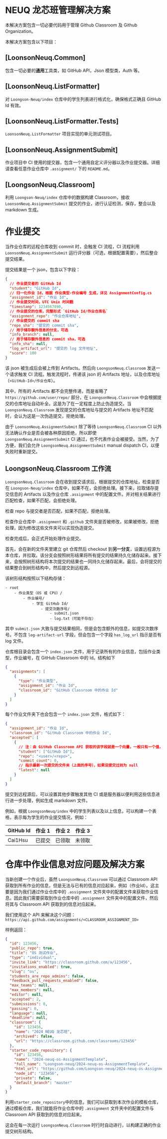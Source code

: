 # NEUQ 龙芯班管理解决方案

本解决方案包含一切必要代码用于管理 Github Classroom 及 Github Organization。

本解决方案包含以下项目：

## [LoonsonNeuq.Common]

包含一切必要的**通用**工具类，如 GitHub API，Json 模型类，Auth 等。

## [LoonsonNeuq.ListFormatter]

对 `Loongson-Neuq/index` 仓库中的学生列表进行格式化，确保格式正确且 GitHub Id 有效。

## [LoonsonNeuq.ListFormatter.Tests]

`LoonsonNeuq.ListFormatter` 项目实现的单元测试项目。

## [LoonsonNeuq.AssignmentSubmit]

作业项目中 CI 使用的提交器，包含一个通用自定义评分器以及作业提交器。详细请查看任意作业仓库中 `.assignment/` 下的 `README.md`。

## [LoongsonNeuq.Classroom]

利用 `Loongson-Neuq/index` 仓库中的数据构建 Classroom，接收 `LoonsonNeuq.AssignmentSubmit` 提交的作业，进行认证检测，保存，整合以及 markdown 生成。

# 作业提交

当作业仓库的远程仓库收到 commit 时，会触发 CI 流程，CI 流程利用 `LoonsonNeuq.AssignmentSubmit` 运行评分器（可选，根据配置需要），然后整合提交结果。

提交结果是一个 json，包含以下字段：

```json
{
  // 作业提交者的 GitHub Id
  "student": "GitHub Id",
  // 归一化作业 Id，根据 作业类型-作业编号 生成，详见 AssignmentConfig.cs
  "assignment_id": "作业 Id",
  // 作业提交时间，UTC Unix 时间戳
  "timestamp": 1234567890,
  // 作业提交的仓库，完整形式 `GitHub Id/作业仓库名`
  "assignment_repo": "作业仓库地址",
  // 作业提交的 commit sha
  "repo_sha": "提交的 commit sha",
  // 用于储存额外信息的分支，可选
  "info_branch": null,
  // 用于储存额外信息的 commit sha，可选
  "info_sha": null,
  "log_artifact_url": "提交的 log 文件地址",
  "score": 100
}
```

该 json 被生成后会被上传到 Artifacts。然后向 `LoongsonNeuq.Classroom` 发送一个请求触发 CI 流程。触发流程时，传递该 json 的 Artifacts 地址，以及仓库地址（`<GitHub-Id>/作业仓库`）。

其中，所有的 Artifacts 都不会完整传递，而是省略了 `https://github.com/user/repo/` 部分，在 `LoongsonNeuq.Classroom` 中会根据提交的仓库地址自动补全。这是为了在一定程度上防止伪造提交。当 `LoongsonNeuq.Classroom` 发现提交的仓库地址与提交的 Artifacts 地址不匹配时，会认为这是一次伪造提交，拒绝处理。

由于 `LoonsonNeuq.AssignmentSubmit` 除了等待 `LoongsonNeuq.Classroom` CI 以外无法确认作业是否会被各种原因拒绝，所以即使 `LoongsonNeuq.AssignmentSubmit` CI 通过，也不代表作业会被接受。当然，为了方便，我们会允许 `LoongsonNeuq.AssignmentSubmit` manual dispatch CI，以便失败时重新提交。

## LoongsonNeuq.Classroom 工作流

`LoongsonNeuq.Classroom` 会在收到提交请求后，根据提交的仓库地址，检查是否在 `Loongson-Neuq/index` 仓库中，如果不在，会拒绝处理。接下来，拉取储存提交信息的 Artifacts 以及作业仓库 `.assignment` 中的配置文件。并对相关结果进行匹配检查，如果不匹配，会拒绝处理。

检查 repo 与提交者是否匹配，如果不匹配，拒绝处理。

检查作业仓库中 `.assignment` 和 `.github` 文件夹是否被修改，如果被修改，拒绝处理，因为修改这些文件夹可以实现伪造提交。

检查完成后，会正式开始处理作业提交。

首先，会在新的文件夹里建立 git 仓库然后 checkout 到**另一分支**，设置远程源为本仓库，并拉取。该分支会按照树形结果将所有提交的结果持久化储存起来。接下来，会按照树形结构将本次提交的结果也一同持久化储存起来。最后，会将提交的结果整合到树形结构中，然后提交到远程源。

该树形结构按照以下结构存储：

```
- root
    - 作业类型（OS 或 CPU）/
        - 作业编号/
            - 学生 GitHub Id/
                - 提交次数序号/
                    - submit.json
                    - log.txt（可能不存在）
```

其中 `submit.json` 大致与提交结果相同，但是会包含额外的信息，如提交次数序号。不包含 `log-artifact-url` 字段，但会包含一个字段 `has_log_url` 指示是否有 log 文件。

仓库根目录会包含一个 `index.json` 文件，用于记录所有的作业信息，包括作业类型，作业编号，在 GitHub Classroom 中的 Id。结构如下

```json
{
  "assignments": [
    {
      "type": "作业类型",
      "assignment_id": "作业 Id",
      "classroom_id": "GitHub Classroom 中的作业 Id"
    }
  ]
}
```

每个作业文件夹下也会包含一个 `index.json` 文件，格式如下：

```json
{
  "assignment_id": "作业 Id",
  "classroom_id": "GitHub Classroom 中的作业 Id",
  "accepted": [
    {
      // 注：由 GitHub Classroom API 获取的该字段就是一个向量，一般只有一个值，在处理时通常也只取第一个
      "student": ["GitHub Id"],
      "repo": "<user>/<repo>",
      "commit_count": 0,
      // 指示最新一次提交的文件夹（上面的序号），如果没提交过则为 null
      "latest": null
    }
  ]
}
```

提交到远程源后，可以设置其他步骤触发其他 CI 或是服务器以便利用这些信息进行进一步处理，例如生成 markdown 文件。

例如，根据 `LoongsonNeuq/index` 中的学生列表以及以上信息，可以构建一个表格，表示每为学生的作业提交情况，例如：

| GitHub Id | 作业 1 | 作业 2 | 作业 3 |
| --------- | ----- | ----- | ------ |
| Cai1Hsu | 已提交 | 已领取 | 未领取 |

# 仓库中作业信息对应问题及解决方案

当新创建一个作业后，虽然 `LoongsonNeuq.Classroom` 可以通过 Classroom API 获取到所有作业的信息，但是无法与已有的信息对应起来，例如（作业Id）。这主要是因为我们通过作业仓库中的 `.assignment` 文件夹中的配置文件来获取作业信息。因此我们需要获取到作业仓库中的 `.assignment` 文件夹中的配置文件，然后将其与 Classroom API 获取到的信息对应起来。

我们使用这个 API 来解决这个问题：`https://api.github.com/assignments/<CLASSROOM_ASSIGNMENT_ID>`

样例返回：

```json
{
  "id": 123456,
  "public_repo": true,
  "title": "OS 测试作业",
  "type": "individual",
  "invite_link": "https://classroom.github.com/a/123456",
  "invitations_enabled": true,
  "slug": "os",
  "students_are_repo_admins": false,
  "feedback_pull_requests_enabled": false,
  "max_teams": null,
  "max_members": null,
  "editor": null,
  "accepted": 2,
  "submissions": 0,
  "passing": 0,
  "language": null,
  "deadline": null,
  "classroom": {
    "id": 123456,
    "name": "2024 NEUQ 龙芯班",
    "archived": false,
    "url": "https://classroom.github.com/classrooms/123456"
  },
  "starter_code_repository": {
    "id": 123456,
    "name": "2024-neuq-os-AssignmentTemplate",
    "full_name": "Loongson-neuq/2024-neuq-os-AssignmentTemplate",
    "html_url": "https://github.com/Loongson-neuq/2024-neuq-os-AssignmentTemplate",
    "node_id": "123456",
    "private": false,
    "default_branch": "master"
  }
}
```

利用`starter_code_repository`中的信息，我们可以获取到本次作业的模板仓库，通过模板仓库，我们就能将作业仓库中的 `.assignment` 文件夹中的配置文件与 Classroom API 获取到的信息对应起来。

这会在每一次运行 `LoongsonNeuq.Classroom` 时行时自动进行，以构建正确的作业提交树形结构。
